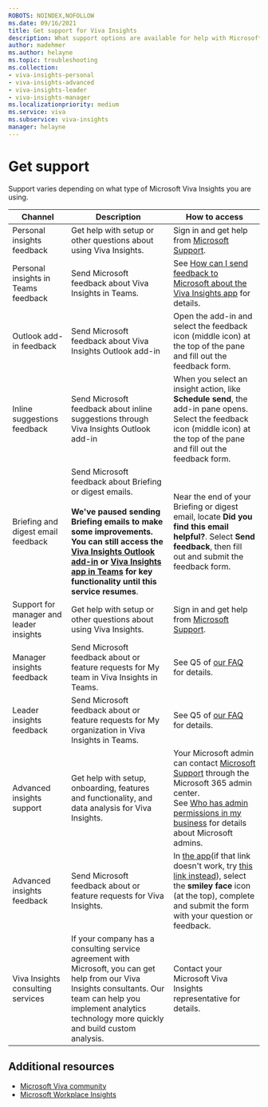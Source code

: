 ```yaml
---
ROBOTS: NOINDEX,NOFOLLOW
ms.date: 09/16/2021
title: Get support for Viva Insights
description: What support options are available for help with Microsoft Viva Insights 
author: madehmer
ms.author: helayne
ms.topic: troubleshooting
ms.collection: 
- viva-insights-personal
- viva-insights-advanced
- viva-insights-leader
- viva-insights-manager
ms.localizationpriority: medium 
ms.service: viva 
ms.subservice: viva-insights 
manager: helayne
---
```


# Get support

Support varies depending on what type of Microsoft Viva Insights you are using.

|Channel |Description |How to access |
|------- |----------- |--------------- |
|Personal insights feedback | Get help with setup or other questions about using Viva Insights. | Sign in and get help from [Microsoft Support](https://support.microsoft.com/). |
|Personal insights in Teams feedback |Send Microsoft feedback about Viva Insights in Teams. | See [How can I send feedback to Microsoft about the Viva Insights app](../personal/teams/viva-teams-app-faq.md#q4-how-can-i-send-feedback-to-microsoft-about-the-viva-insights-app) for details.|
|Outlook add-in feedback| Send Microsoft feedback about Viva Insights Outlook add-in| Open the add-in and select the feedback icon (middle icon) at the top of the pane and fill out the feedback form.
|Inline suggestions feedback| Send Microsoft feedback about inline suggestions through Viva Insights Outlook add-in| When you select an insight action, like **Schedule send**, the add-in pane opens. Select the feedback icon (middle icon) at the top of the pane and fill out the feedback form.
|Briefing and digest email feedback |Send Microsoft feedback about Briefing or digest emails. <br><br>**We've paused sending Briefing emails to make some improvements. You can still access the [Viva Insights Outlook add-in](../personal/use/add-in.md) or [Viva Insights app in Teams](../personal/teams/viva-teams-app.md) for key functionality until this service resumes**.| Near the end of your Briefing or digest email, locate **Did you find this email helpful?**. Select **Send feedback**, then fill out and submit the feedback form.|
|Support for manager and leader insights |Get help with setup or other questions about using Viva Insights. | Sign in and get help from [Microsoft Support](https://support.microsoft.com/).|
|Manager insights feedback |Send Microsoft feedback about or feature requests for My team in Viva Insights in Teams. |See Q5 of [our FAQ](../org-team-insights/teamwork-habits-faq.md) for details. |
|Leader insights feedback |Send Microsoft feedback about or feature requests for My organization in Viva Insights in Teams. |See Q5 of [our FAQ](../org-team-insights/teamwork-habits-faq.md) for details. |
|Advanced insights support |Get help with setup, onboarding, features and functionality, and data analysis for Viva Insights. |Your Microsoft admin can contact [Microsoft Support](/microsoft-365/admin/contact-support-for-business-products) through the Microsoft 365 admin center. <br> See [Who has admin permissions in my business](/microsoft-365/admin/admin-overview/admin-overview#who-has-admin-permissions-in-my-business) for details about Microsoft admins.</br> |
|Advanced insights feedback |Send Microsoft feedback about or feature requests for Viva Insights. |In [the app](https://workplaceanalytics.office.com)(if that link doesn't work, try [this link instead](https://workplaceanalytics-eu.office.com/)), select the **smiley face** icon (at the top), complete and submit the form with your question or feedback.|
|Viva Insights consulting services |If your company has a consulting service agreement with Microsoft, you can get help from our Viva Insights consultants. Our team can help you implement analytics technology more quickly and build custom analysis. |Contact your Microsoft Viva Insights representative for details. |

## Additional resources

* [Microsoft Viva community](https://community.vivainsights.microsoft.com/)
* [Microsoft Workplace Insights](https://insights.office.com/)

